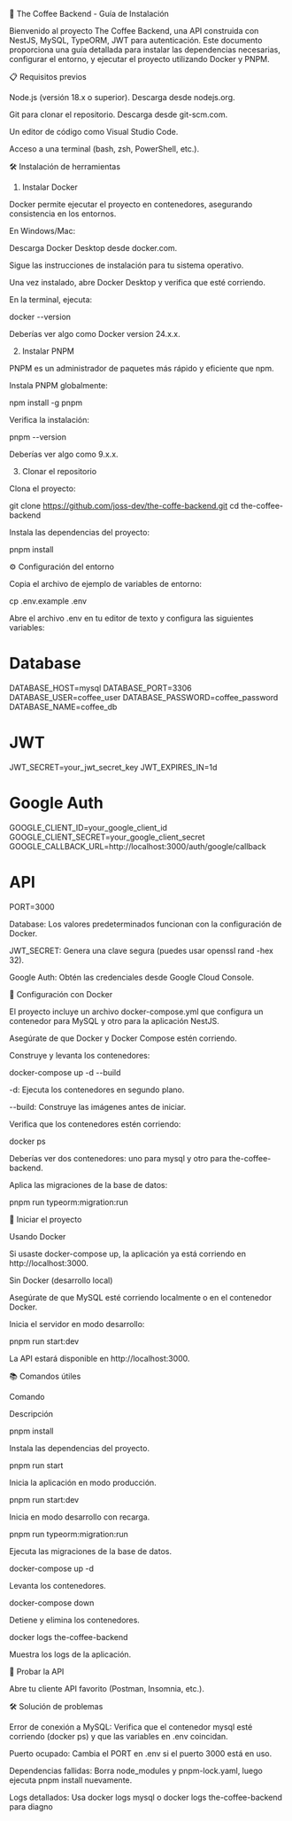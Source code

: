 🚀 The Coffee Backend - Guía de Instalación

Bienvenido al proyecto The Coffee Backend, una API construida con NestJS, MySQL, TypeORM, JWT para autenticación. Este documento proporciona una guía detallada para instalar las dependencias necesarias, configurar el entorno, y ejecutar el proyecto utilizando Docker y PNPM.

📋 Requisitos previos


Node.js (versión 18.x o superior). Descarga desde nodejs.org.



Git para clonar el repositorio. Descarga desde git-scm.com.



Un editor de código como Visual Studio Code.



Acceso a una terminal (bash, zsh, PowerShell, etc.).

🛠️ Instalación de herramientas

1. Instalar Docker

Docker permite ejecutar el proyecto en contenedores, asegurando consistencia en los entornos.

En Windows/Mac:





Descarga Docker Desktop desde docker.com.



Sigue las instrucciones de instalación para tu sistema operativo.



Una vez instalado, abre Docker Desktop y verifica que esté corriendo.



En la terminal, ejecuta:

docker --version

Deberías ver algo como Docker version 24.x.x.

2. Instalar PNPM

PNPM es un administrador de paquetes más rápido y eficiente que npm.


Instala PNPM globalmente:

npm install -g pnpm

Verifica la instalación:

pnpm --version

Deberías ver algo como 9.x.x.

3. Clonar el repositorio

Clona el proyecto:

git clone https://github.com/joss-dev/the-coffe-backend.git
cd the-coffee-backend

Instala las dependencias del proyecto:

pnpm install

⚙️ Configuración del entorno

Copia el archivo de ejemplo de variables de entorno:

cp .env.example .env

Abre el archivo .env en tu editor de texto y configura las siguientes variables:

# Database
DATABASE_HOST=mysql
DATABASE_PORT=3306
DATABASE_USER=coffee_user
DATABASE_PASSWORD=coffee_password
DATABASE_NAME=coffee_db

# JWT
JWT_SECRET=your_jwt_secret_key
JWT_EXPIRES_IN=1d

# Google Auth
GOOGLE_CLIENT_ID=your_google_client_id
GOOGLE_CLIENT_SECRET=your_google_client_secret
GOOGLE_CALLBACK_URL=http://localhost:3000/auth/google/callback

# API
PORT=3000

Database: Los valores predeterminados funcionan con la configuración de Docker.

JWT_SECRET: Genera una clave segura (puedes usar openssl rand -hex 32).

Google Auth: Obtén las credenciales desde Google Cloud Console.

🐳 Configuración con Docker

El proyecto incluye un archivo docker-compose.yml que configura un contenedor para MySQL y otro para la aplicación NestJS.

Asegúrate de que Docker y Docker Compose estén corriendo.

Construye y levanta los contenedores:

docker-compose up -d --build

-d: Ejecuta los contenedores en segundo plano.

--build: Construye las imágenes antes de iniciar.

Verifica que los contenedores estén corriendo:

docker ps

Deberías ver dos contenedores: uno para mysql y otro para the-coffee-backend.

Aplica las migraciones de la base de datos:

pnpm run typeorm:migration:run

🚀 Iniciar el proyecto

Usando Docker

Si usaste docker-compose up, la aplicación ya está corriendo en http://localhost:3000.

Sin Docker (desarrollo local)

Asegúrate de que MySQL esté corriendo localmente o en el contenedor Docker.

Inicia el servidor en modo desarrollo:

pnpm run start:dev

La API estará disponible en http://localhost:3000.

📚 Comandos útiles


Comando



Descripción





pnpm install



Instala las dependencias del proyecto.





pnpm run start



Inicia la aplicación en modo producción.





pnpm run start:dev



Inicia en modo desarrollo con recarga.





pnpm run typeorm:migration:run



Ejecuta las migraciones de la base de datos.





docker-compose up -d



Levanta los contenedores.





docker-compose down



Detiene y elimina los contenedores.





docker logs the-coffee-backend



Muestra los logs de la aplicación.

🧪 Probar la API


Abre tu cliente API favorito (Postman, Insomnia, etc.).



🛠️ Solución de problemas





Error de conexión a MySQL: Verifica que el contenedor mysql esté corriendo (docker ps) y que las variables en .env coincidan.



Puerto ocupado: Cambia el PORT en .env si el puerto 3000 está en uso.



Dependencias fallidas: Borra node_modules y pnpm-lock.yaml, luego ejecuta pnpm install nuevamente.



Logs detallados: Usa docker logs mysql o docker logs the-coffee-backend para diagno